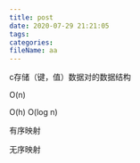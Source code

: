 ```yaml
---
title: post
date: 2020-07-29 21:21:05
tags:
categories:
fileName: aa
---
```


c存储（键，值）数据对的数据结构

O(n)



O(h) O(log n)



有序映射

无序映射